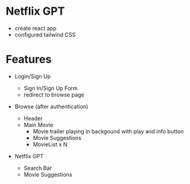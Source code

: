 # Netflix GPT

- create react app
- configured tailwind CSS

# Features

- Login/Sign Up

  - Sign In/Sign Up Form
  - redirect to browse page

- Browse (after authentication)

  - Header
  - Main Movie
    - Movie trailer playing in backgound with play and info button
    - Movie Suggestions
    - MovieList x N

- Netflix GPT
  - Search Bar
  - Movie Suggestions
